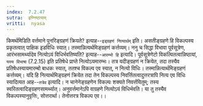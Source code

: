 ```yaml
---
index:  7.2.47
sutra:  इण्निष्ठायाम्
vritti:  nyasa
---
```



किमर्थमिडिति वर्त्तमाने पुनरिङ्ग्रहणं क्रियते? इत्याह--`इड्ग्रहणं नित्यार्थम्` इति। असतीङ्ग्रहणे हि विकल्पस्य प्रकृतत्वात् पाक्षिक इडविधिः स्यात्। तस्मान्नित्यर्थमिङ्ग्रहणं कर्त्तव्यम्। ननु च सिद्धा विभावा पूर्वसूत्रेण, आरंभसामर्थ्यादेव नित्योऽयं विधिर्भवतिष्यति? इत्याह--`आरम्भो हि` इत्यादि। पूर्वसूत्रेणेटो विकल्पितत्वान्निष्ठायां, `यस्य विभाषा` (7.2.15) इति प्रतिषेधे प्राप्ते नित्योऽयमारम्भः। तत्र यदीङ्ग्रहणं न क्रियेत, तदा तस्यैव प्रतिषेधस्यायमारम्बो बाधकः स्यात्, ततश्च विकल्प एव स्यात्, न नित्यो विधिः। तस्मान्नित्यार्थमिङ्ग्रहणं कर्त्तव्यम्। यदि हि नित्यार्थमिङ्ग्रहणं क्रियेत तदा तेन विकल्पस्य निवर्त्तितत्वादुत्तरत्रापि नित्य एव विधिः स्यादित्यत आह--`तत्रेव` इत्यादि। न चानेनेङ्ग्रहणेन विकल्पः शक्यते निवर्त्तयितुम्; तस्य स्वरितत्वादिङ्ग्रहणसामर्थ्यात्। अनुवर्त्तमानेऽपि वाग्रहणे नित्योऽयं विधिर्भवति। या तु तस्यैव विकल्पस्यानुवृत्तिः, सोत्तरार्था। तेनोत्तरत्र विकल्प एव।।

